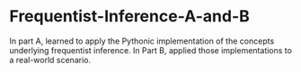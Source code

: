# Frequentist-Inference-A-and-B
In part A, learned to apply the Pythonic implementation of the concepts underlying frequentist inference. In Part B, applied those implementations to a real-world scenario. 
